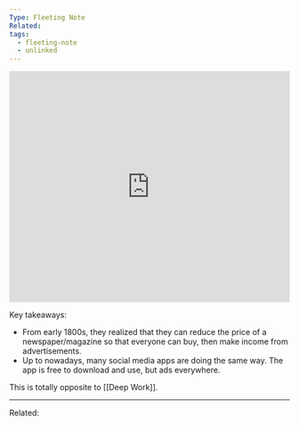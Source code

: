 ```yaml
---
Type: Fleeting Note
Related: 
tags:
  - fleeting-note
  - unlinked
---
```

<iframe width="100%" height="415" src="https://www.youtube.com/embed/6FlMhxOqiIg?si=YP1FU-IrqPKFXwzt" title="YouTube video player" frameborder="0" allow="accelerometer; autoplay; clipboard-write; encrypted-media; gyroscope; picture-in-picture; web-share" referrerpolicy="strict-origin-when-cross-origin" allowfullscreen></iframe>

Key takeaways:
- From early 1800s, they realized that they can reduce the price of a newspaper/magazine so that everyone can buy, then make income from advertisements.
- Up to nowadays, many social media apps are doing the same way. The app is free to download and use, but ads everywhere.

This is totally opposite to [[Deep Work]].

---
Related: